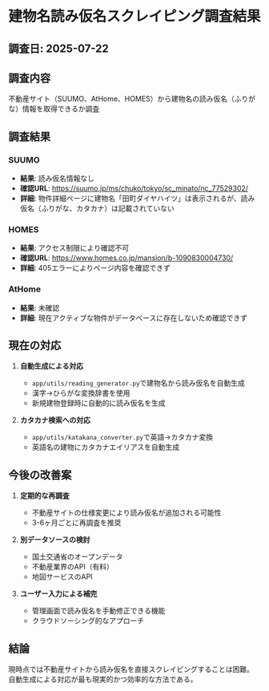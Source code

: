 # 建物名読み仮名スクレイピング調査結果

## 調査日: 2025-07-22

## 調査内容
不動産サイト（SUUMO、AtHome、HOMES）から建物名の読み仮名（ふりがな）情報を取得できるか調査

## 調査結果

### SUUMO
- **結果**: 読み仮名情報なし
- **確認URL**: https://suumo.jp/ms/chuko/tokyo/sc_minato/nc_77529302/
- **詳細**: 物件詳細ページに建物名「田町ダイヤハイツ」は表示されるが、読み仮名（ふりがな、カタカナ）は記載されていない

### HOMES
- **結果**: アクセス制限により確認不可
- **確認URL**: https://www.homes.co.jp/mansion/b-1090830004730/
- **詳細**: 405エラーによりページ内容を確認できず

### AtHome
- **結果**: 未確認
- **詳細**: 現在アクティブな物件がデータベースに存在しないため確認できず

## 現在の対応

1. **自動生成による対応**
   - `app/utils/reading_generator.py`で建物名から読み仮名を自動生成
   - 漢字→ひらがな変換辞書を使用
   - 新規建物登録時に自動的に読み仮名を生成

2. **カタカナ検索への対応**
   - `app/utils/katakana_converter.py`で英語→カタカナ変換
   - 英語名の建物にカタカナエイリアスを自動生成

## 今後の改善案

1. **定期的な再調査**
   - 不動産サイトの仕様変更により読み仮名が追加される可能性
   - 3-6ヶ月ごとに再調査を推奨

2. **別データソースの検討**
   - 国土交通省のオープンデータ
   - 不動産業界のAPI（有料）
   - 地図サービスのAPI

3. **ユーザー入力による補完**
   - 管理画面で読み仮名を手動修正できる機能
   - クラウドソーシング的なアプローチ

## 結論
現時点では不動産サイトから読み仮名を直接スクレイピングすることは困難。
自動生成による対応が最も現実的かつ効率的な方法である。